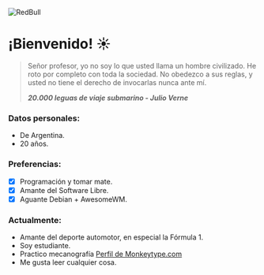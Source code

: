 ![RedBull](/img_verstappen.png)
# ¡Bienvenido! :sunny:

> Señor profesor, yo no soy lo que usted llama un hombre civilizado. He roto por completo con toda la sociedad. No obedezco a sus reglas, y usted no tiene el derecho de invocarlas nunca ante mí. 
>
> ***20.000 leguas de viaje submarino - Julio Verne***

### Datos personales:
- De Argentina.
- 20 años.

### Preferencias:
- [x] Programación y tomar mate.
- [x] Amante del Software Libre.
- [x] Aguante Debian + AwesomeWM.

### Actualmente:
- Amante del deporte automotor, en especial la Fórmula 1.
- Soy estudiante.
- Practico mecanografía [Perfil de Monkeytype.com](https://monkeytype.com/profile/11RI92Z5kfXXoAZovcw6DY7yZEh2)
- Me gusta leer cualquier cosa.
